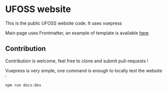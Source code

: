 # UFOSS website

This is the public UFOSS website code. It uses vuepress

Main page uses Frontmatter, an example of template is available [here](https://vuepress.vuejs.org/theme/default-theme-config.html)

## Contribution

Contribution is welcome, feel free to clone and submit pull-requests !

Vuepress is very simple, one command is enough to locally test the website :
```shell
npm run docs:dev
```

